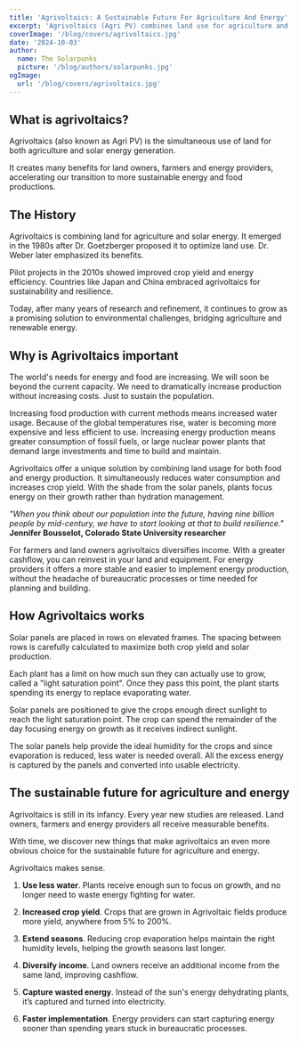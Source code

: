 ```yaml
---
title: 'Agrivoltaics: A Sustainable Future For Agriculture And Energy'
excerpt: 'Agrivoltaics (Agri PV) combines land use for agriculture and solar energy generation, offering innovative solutions for both sustainable food production and energy generation.'
coverImage: '/blog/covers/agrivoltaics.jpg'
date: '2024-10-03'
author:
  name: The Solarpunks
  picture: '/blog/authors/solarpunks.jpg'
ogImage:
  url: '/blog/covers/agrivoltaics.jpg'
---
```


## What is agrivoltaics?

Agrivoltaics (also known as Agri PV) is the simultaneous use of land for both agriculture and solar energy generation.

It creates many benefits for land owners, farmers and energy providers, accelerating our transition to more sustainable energy and food productions.

## The History

Agrivoltaics is combining land for agriculture and solar energy. It emerged in the 1980s after Dr. Goetzberger proposed it to optimize land use. Dr. Weber later emphasized its benefits.

Pilot projects in the 2010s showed improved crop yield and energy efficiency. Countries like Japan and China embraced agrivoltaics for sustainability and resilience.

Today, after many years of research and refinement, it continues to grow as a promising solution to environmental challenges, bridging agriculture and renewable energy.

## Why is Agrivoltaics important

The world's needs for energy and food are increasing. We will soon be beyond the current capacity. We need to dramatically increase production without increasing costs. Just to sustain the population.

Increasing food production with current methods means increased water usage. Because of the global temperatures rise, water is becoming more expensive and less efficient to use.
Increasing energy production means greater consumption of fossil fuels, or large nuclear power plants that demand large investments and time to build and maintain.

Agrivoltaics offer a unique solution by combining land usage for both food and energy production. It simultaneously reduces water consumption and increases crop yield. With the shade from the solar panels, plants focus energy on their growth rather than hydration management.

_"When you think about our population into the future, having nine billion people by mid-century, we have to start looking at that to build resilience."_ **Jennifer Bousselot, Colorado State University researcher**

For farmers and land owners agrivoltaics diversifies income. With a greater cashflow, you can reinvest in your land and equipment. For energy providers it offers a more stable and easier to implement energy production, without the headache of bureaucratic processes or time needed for planning and building.

## How Agrivoltaics works

Solar panels are placed in rows on elevated frames. The spacing between rows is carefully calculated to maximize both crop yield and solar production.

Each plant has a limit on how much sun they can actually use to grow, called a "light saturation point". Once they pass this point, the plant starts spending its energy to replace evaporating water.

Solar panels are positioned to give the crops enough direct sunlight to reach the light saturation point. The crop can spend the remainder of the day focusing energy on growth as it receives indirect sunlight.

The solar panels help provide the ideal humidity for the crops and since evaporation is reduced, less water is needed overall. All the excess energy is captured by the panels and converted into usable electricity.

## The sustainable future for agriculture and energy

Agrivoltaics is still in its infancy. Every year new studies are released. Land owners, farmers and energy providers all receive measurable benefits.

With time, we discover new things that make agrivoltaics an even more obvious choice for the sustainable future for agriculture and energy.

Agrivoltaics makes sense.

1. **Use less water**. Plants receive enough sun to focus on growth, and no longer need to waste energy fighting for water.

2. **Increased crop yield**. Crops that are grown in Agrivoltaic fields produce more yield, anywhere from 5% to 200%.

3. **Extend seasons**. Reducing crop evaporation helps maintain the right humidity levels, helping the growth seasons last longer.

4. **Diversify income**. Land owners receive an additional income from the same land, improving cashflow.

5. **Capture wasted energy**. Instead of the sun's energy dehydrating plants, it’s captured and turned into electricity.

6. **Faster implementation**. Energy providers can start capturing energy sooner than spending years stuck in bureaucratic processes.
